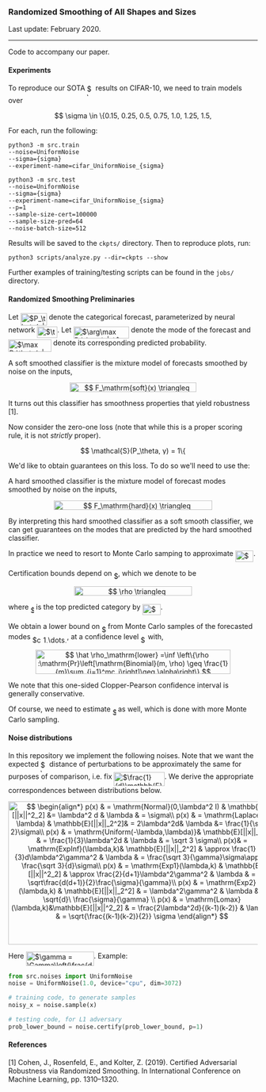 ### Randomized Smoothing of All Shapes and Sizes

Last update: February 2020.

---

Code to accompany our paper.

#### Experiments

To reproduce our SOTA <img alt="$\ell_1$" src="svgs/839a0dc412c4f8670dd1064e0d6d412f.svg" align="middle" width="13.40191379999999pt" height="22.831056599999986pt"/> results on CIFAR-10, we need to train models over 
<p align="center"><img alt="$$&#10;\sigma \in \{0.15, 0.25, 0.5, 0.75, 1.0, 1.25, 1.5, 1.75, 2.0\}.&#10;$$" src="svgs/005f5f4214b48a2ddaac2f7971ec8602.svg" align="middle" width="339.66355995pt" height="16.438356pt"/></p>
For each, run the following:

```
python3 -m src.train
--noise=UniformNoise
--sigma={sigma}
--experiment-name=cifar_UniformNoise_{sigma}

python3 -m src.test
--noise=UniformNoise
--sigma={sigma}
--experiment-name=cifar_UniformNoise_{sigma}
--p=1
--sample-size-cert=100000
--sample-size-pred=64
--noise-batch-size=512

```

Results will be saved to the `ckpts/` directory. Then to reproduce plots, run:

```
python3 scripts/analyze.py --dir=ckpts --show
```

Further examples of training/testing scripts can be found in the `jobs/` directory.

#### Randomized Smoothing Preliminaries

Let <img alt="$P_\theta(y|x)$" src="svgs/ba3062180eb2cf7d620b00a9aaea814c.svg" align="middle" width="53.38666574999999pt" height="24.65753399999998pt"/> denote the categorical forecast, parameterized by neural network <img alt="$\theta \in \Theta$" src="svgs/1694fa79d012a58f8baabdf8e4974216.svg" align="middle" width="41.05009919999999pt" height="22.831056599999986pt"/>. Let <img alt="$\arg\max P_\theta(y|x)$" src="svgs/de5bf9581ffc4e81f1f60bb66f9fef02.svg" align="middle" width="112.56474899999998pt" height="24.65753399999998pt"/> denote the mode of the forecast and <img alt="$\max P_\theta(y|x)$" src="svgs/6cbe611d60edc2b341743a89d999631f.svg" align="middle" width="86.72003835pt" height="24.65753399999998pt"/> denote its corresponding predicted probability.

A soft smoothed classifier is the mixture model of forecasts smoothed by noise on the inputs,
<p align="center"><img alt="$$&#10;F_\mathrm{soft}(x) \triangleq \mathbb{E}_{\delta}[P_\theta(y|x + \delta)]\quad\quad\delta\sim q&#10;$$" src="svgs/4e71ca05b5e1ebb3579d11fed7cb6620.svg" align="middle" width="255.82543634999996pt" height="19.178118299999998pt"/></p>

It turns out this classifier has smoothness properties that yield robustness [1].

Now consider the zero-one loss (note that while this is a proper scoring rule, it is not *strictly* proper).
<p align="center"><img alt="$$&#10;\mathcal{S}(P_\theta, y) = 1\{ \arg\max P_\theta(y|x) = y\}.&#10;$$" src="svgs/35afab4a47af77d24c4952d215843383.svg" align="middle" width="252.19156710000001pt" height="16.438356pt"/></p>

We'd like to obtain guarantees on this loss. To do so we'll need to use the:

A hard smoothed classifier is the mixture model of forecast modes smoothed by noise on the inputs, 
<p align="center"><img alt="$$&#10;F_\mathrm{hard}(x) \triangleq \mathbb{E}_{\epsilon}[\arg\max P_\theta(y|x + \delta)]\quad\quad\delta\sim q&#10;$$" src="svgs/8a90d19a936a95690ecab61f2df2ca32.svg" align="middle" width="319.32771585pt" height="19.178118299999998pt"/></p>
By interpreting this hard smoothed classifier as a soft smooth classifier, we can get guarantees on the modes that are predicted by the hard smoothed classifier. 

In practice we need to resort to Monte Carlo samping to approximate <img alt="$F_\mathrm{hard}$" src="svgs/f370369da8812afdb3f69806ea24b29f.svg" align="middle" width="36.780984899999986pt" height="22.465723500000017pt"/>. 

Certification bounds depend on <img alt="$\rho$" src="svgs/6dec54c48a0438a5fcde6053bdb9d712.svg" align="middle" width="8.49888434999999pt" height="14.15524440000002pt"/>, which we denote to be
<p align="center"><img alt="$$&#10;\rho \triangleq \mathrm{Pr}_\delta[\arg\max P_\theta(y|x+\delta) = c],&#10;$$" src="svgs/7f3199cea50227a3dacef5613141636b.svg" align="middle" width="238.57029404999997pt" height="19.178118299999998pt"/></p>
where <img alt="$c$" src="svgs/3e18a4a28fdee1744e5e3f79d13b9ff6.svg" align="middle" width="7.11380504999999pt" height="14.15524440000002pt"/> is the top predicted category by <img alt="$F_\mathrm{hard}$" src="svgs/f370369da8812afdb3f69806ea24b29f.svg" align="middle" width="36.780984899999986pt" height="22.465723500000017pt"/>. 

We obtain a lower bound on <img alt="$\rho$" src="svgs/6dec54c48a0438a5fcde6053bdb9d712.svg" align="middle" width="8.49888434999999pt" height="14.15524440000002pt"/> from Monte Carlo samples of the forecasted modes <img alt="$c_1,\dots,c_m$" src="svgs/f09b71056793c2733ff7df921c93df4d.svg" align="middle" width="69.79633319999999pt" height="14.15524440000002pt"/>, at a confidence level <img alt="$\alpha$" src="svgs/c745b9b57c145ec5577b82542b2df546.svg" align="middle" width="10.57650494999999pt" height="14.15524440000002pt"/> with,
<p align="center"><img alt="$$&#10;\hat \rho_\mathrm{lower} =\inf \left\{\rho :\mathrm{Pr}\left[\mathrm{Binomial}(m, \rho) \geq \frac{1}{m}\sum_{i=1}^mc_i\right]\geq \alpha\right\}&#10;$$" src="svgs/2852180f02b7693c4af1dd8058dee6d8.svg" align="middle" width="394.3703412pt" height="49.315569599999996pt"/></p>
We note that this one-sided Clopper-Pearson confidence interval is generally conservative.

Of course, we need to estimate <img alt="$c$" src="svgs/3e18a4a28fdee1744e5e3f79d13b9ff6.svg" align="middle" width="7.11380504999999pt" height="14.15524440000002pt"/> as well, which is done with more Monte Carlo sampling.

#### Noise distributions

In this repository we implement the following noises. Note that we want the expected <img alt="$\ell_2$" src="svgs/336fefe2418749fabf50594e52f7b776.svg" align="middle" width="13.40191379999999pt" height="22.831056599999986pt"/> distance of perturbations to be approximately the same for purposes of comparison, i.e. fix <img alt="$\frac{1}{d}\mathbb{E}[||x||_2^2] = \sigma^2$" src="svgs/8cfd7c775dc1c9365532c8edeeb94b28.svg" align="middle" width="102.39446745pt" height="27.77565449999998pt"/>. We derive the appropriate correspondences between distributions below.

<p align="center"><img alt="$$&#10;\begin{align*}&#10;p(x) &amp; = \mathrm{Normal}(0,\lambda^2 I) &amp; \mathbb{E}[||x||^2_2] &amp;= \lambda^2 d &amp; \lambda &amp; = \sigma\\&#10;p(x) &amp; = \mathrm{Laplace}(0, \lambda) &amp; \mathbb{E}[||x||_2^2]&amp; = 2\lambda^2d&amp; \lambda &amp;= \frac{1}{\sqrt 2}\sigma\\&#10;p(x) &amp; = \mathrm{Uniform(-\lambda,\lambda)}&amp; \mathbb{E}[||x||_2^2] &amp; = \frac{1}{3}\lambda^2d &amp; \lambda &amp; = \sqrt 3 \sigma\\&#10;p(x)&amp; = \mathrm{ExpInf}(\lambda,k)&amp; \mathbb{E}[||x||_2^2] &amp; \approx \frac{1}{3}d\lambda^2\gamma^2 &amp; \lambda &amp; = \frac{\sqrt 3}{\gamma}\sigma\approx \frac{\sqrt 3}{d}\sigma\\&#10;p(x) &amp; = \mathrm{Exp1}(\lambda,k) &amp; \mathbb{E}[||x||^2_2] &amp; \approx \frac{2}{d+1}\lambda^2\gamma^2 &amp; \lambda &amp; = \sqrt\frac{d(d+1)}{2}\frac{\sigma}{\gamma}\\&#10;p(x) &amp; = \mathrm{Exp2}(\lambda,k) &amp; \mathbb{E}[||x||_2^2] &amp; = \lambda^2\gamma^2 &amp; \lambda &amp; = \sqrt{d}\ \frac{\sigma}{\gamma} \\&#10;p(x) &amp; = \mathrm{Lomax}(\lambda,k)&amp;\mathbb{E}[||x||^2_2] &amp; = \frac{2\lambda^2d}{(k-1)(k-2)} &amp; \lambda &amp; = \sqrt{\frac{(k-1)(k-2)}{2}} \sigma&#10;\end{align*}&#10;$$" src="svgs/b2824c303e2d31ae63b496f0022e657e.svg" align="middle" width="540.2531590499999pt" height="288.62438879999996pt"/></p>

Here <img alt="$\gamma = \Gamma\left(\frac{d+1}{k}\right)/\Gamma\left(\frac{d}{k}\right)$" src="svgs/af5c8e5da313bc6a05bb574b122c8651.svg" align="middle" width="137.10824655pt" height="28.92634470000001pt"/>. Example:

```python
from src.noises import UniformNoise
noise = UniformNoise(1.0, device="cpu", dim=3072)

# training code, to generate samples
noisy_x = noise.sample(x)

# testing code, for L1 adversary
prob_lower_bound = noise.certify(prob_lower_bound, p=1)
```

#### References

[1] Cohen, J., Rosenfeld, E., and Kolter, Z. (2019). Certified Adversarial Robustness via Randomized Smoothing. In International Conference on Machine Learning, pp. 1310–1320.